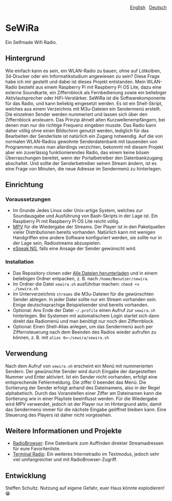 <p align="right"><a href="README-en.md">English</a> &nbsp; <a href="README.md">Deutsch</a></p>

# SeWiRa
Ein Selfmade Wifi Radio.

## Hintergrund

Wie einfach kann es sein, ein WLAN-Radio zu bauen, ohne auf Lötkolben, 3d-Drucker oder ein Informatikstudium angewiesen zu sein? Diese Frage habe ich mir gestellt und dabei ist dieses Projekt entstanden. Mein WLAN-Radio besteht aus einem Raspberry Pi mit Raspberry Pi OS Lite, dazu eine externe Soundkarte, ein Ziffernblock als Fernbedienung sowie ein beliebiger Aktivlautsprecher oder HiFi-Verstärker. SeWiRa ist die Softwarekomponente für das Radio, und kann beliebig eingesetzt werden. Es ist ein Shell-Skript, welches aus einem Verzeichnis mit M3u-Dateien ein Sendermenü erstellt. Die einzelnen Sender werden nummeriert und lassen sich über den Ziffernblock ansteuern. Das Prinzip ähnelt alten Kurzwellenempfängern, bei denen man nur die richtige Frequenz eingeben musste. Das Radio kann daher völlig ohne einen Bildschirm genutzt werden, lediglich für das Bearbeiten der Senderliste ist natürlich ein Zugang notwendig. Auf die von normalen WLAN-Radios gewohnte Senderdatenbank mit tausenden von Programmen muss man allerdings verzichten, bekommt mit diesem Projekt aber ein zuverlässig funktionierendes Radio, das einem keine bösen Überraschungen bereitet, wenn der Portalbetreiber den Datenbankzugang abschaltet. Und sollte der Senderbetreiber seinen Stream ändern, ist es eine Frage von Minuten, die neue Adresse im Sendermenü zu hinterlegen. 

## Einrichtung

### Voraussetzungen

* Im Grunde Jedes Linux oder Unix-artige System, welches zur Soundausgabe und Ausführung von Bash-Skripts in der Lage ist. Ein Raspberry Pi mit Raspberry Pi OS Lite reicht völlig.
* [MPV](https://mpv.io/) für die Wiedergabe der Streams. Der Player ist in den Paketquellen vieler Distributionen bereits vorhanden. Natürlich kann mit wenigen Handgriffen eine andere Software konfiguriert werden, sie sollte nur in der Lage sein, Radiostreams abzuspielen.
* [eSpeak NG](https://github.com/espeak-ng/espeak-ng), falls eine Ansage der Sender gewünscht wird. 

### Installation

* Das Repository clonen oder [Alle Dateien herunterladen](https://github.com/schulle4u/sewira/archive/refs/heads/main.zip) und in einem beliebigen Ordner entpacken, z. B. nach `/home/Benutzer/sewira`. 
* Im Ordner die Datei `sewira.sh` ausführbar machen: `chmod +x ./sewira.sh`
* Im Unterverzeichnis `streams` die M3u-Dateien für die gewünschten Sender ablegen. In jeder Datei sollte nur ein Stream vorhanden sein. Einige deutschsprachige Beispielsender sind bereits vorhanden.
* Optional: Ans Ende der Datei `~/.profile` einen Aufruf zur `sewira.sh` hinterlegen. Bei Systemen mit automatischem Login startet sich dann direkt das Radiomenü und man benötigt nur noch den Ziffernblock. 
* Optional: Einen Shell-Alias anlegen, um das Sendermenü auch per Ziffernsteuerung nach dem Beenden des Radios wieder aufrufen zu können, z. B. mit `alias 0=~/sewira/sewira.sh`

## Verwendung

Nach dem Aufruf von `sewira.sh` erscheint ein Menü mit nummerierten Sendern. Der gewünschte Sender wird durch Eingabe der dargestellten  Nummer und Enter aktiviert. Ist ein Sender nicht vorhanden, erfolgt eine entsprechende Fehlermeldung. Die ziffer 0 beendet das Menü. Die Sortierung der Sender erfolgt anhand des  Dateinamens, also in der Regel alphabetisch. Durch das Voranstellen einer Ziffer am Dateinamen kann die Sortierung wie in einer Playliste beeinflusst werden. Für die Wiedergabe wird MPV verwendet, jedoch ist der Player nur im Hintergrund aktiv, damit das Sendermenü immer für die nächste Eingabe geöffnet bleiben kann. Eine Steuerung des Players ist daher nicht vorgesehen. 

## Weitere Informationen und Projekte

* [RadioBrowser](https://radio-browser.info): Eine Datenbank zum Auffinden direkter Streamadressen für eure Favoritenliste.
* [Terminal Radio](https://github.com/shinokada/tera): Ein weiteres Internetradio im Textmodus, jedoch sehr viel umfangreicher und mit RadioBrowser-Zugriff. 

## Entwicklung

Steffen Schultz. Nutzung auf eigene Gefahr, euer Haus könnte explodieren! 😁

